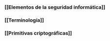 ### [[Elementos de la seguridad informática]]

### [[Terminología]]

### [[Primitivas criptográficas]]